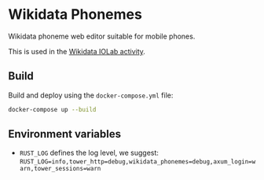 # Wikidata Phonemes

Wikidata phoneme web editor suitable for mobile phones.

This is used in the [Wikidata IOLab activity](https://en.wikiversity.org/wiki/Wikidata_IOLab).

## Build

Build and deploy using the `docker-compose.yml` file:

```bash
docker-compose up --build
```

## Environment variables

* `RUST_LOG` defines the log level, we suggest: `RUST_LOG=info,tower_http=debug,wikidata_phonemes=debug,axum_login=warn,tower_sessions=warn`
